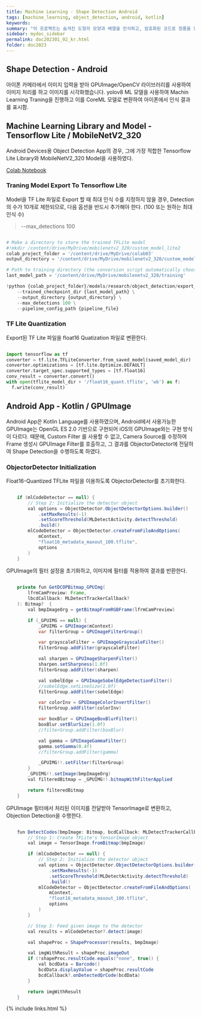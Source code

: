 ```yaml
---
title: Machine Learning - Shape Detection Android
tags: [machine_learning, object_detection, android, kotlin]
keywords:
summary: "이 프로젝트는 숨겨진 도형의 모양과 배열을 인식하고, 암호화된 코드로 정품을 인증하는 소프트웨어 개발 프로젝트이며, 2023년 6월 ~ 12월 진행되었음"
sidebar: mydoc_sidebar
permalink: doc202301_02_kr.html
folder: doc2023
---
```


## Shape Detection - Android

아이폰 카메라에서 이미지 입력을 받아 GPUImage/OpenCV 라이브러리를 사용하여 이미지 처리를 하고 이미지를 시각화했습니다. yolov8 ML 모델을 사용하여 Machin Learning Traning을 진행하고 이를 CoreML 모델로 변환하여 아이폰에서 인식 결과를 표시함.


## Machine Learning Library and Model - Tensorflow Lite / MobileNetV2_320

Android Devices용 Object Detection App의 경우, 그에 가장 적합한 Tensorflow Lite Library와 MobileNetV2_320 Model을 사용하였다.

[Colab Notebook](20230813_MobilenetV2_320_Train_TFLite2_Object_Detction_Model.ipynb)



### Traning Model Export To Tensorflow Lite

Model을 TF Lite 파일로 Export 할 때 최대 인식 수를 지정하지 않을 경우, Detection의 수가 10개로 제한되므로, 다음 옵션을 반드시 추가해야 한다. (100 또는 원하는 최대 인식 수)
> --max_detections 100

```python

# Make a directory to store the trained TFLite model
#!mkdir /content/drive/MyDrive/mobilenetv2_320/custom_model_lite2
colab_project_folder = '/content/drive/MyDrive/colab03'
output_directory = '/content/drive/MyDrive/mobilenetv2_320/custom_model_lite2'

# Path to training directory (the conversion script automatically chooses the highest checkpoint file)
last_model_path = '/content/drive/MyDrive/mobilenetv2_320/training'

!python {colab_project_folder}/models/research/object_detection/export_tflite_graph_tf2.py \
    --trained_checkpoint_dir {last_model_path} \
    --output_directory {output_directory} \
    --max_detections 100 \
    --pipeline_config_path {pipeline_file}


```

### TF Lite Quantization

Export된 TF Lite 파일을 float16 Quatization 파일로 변환한다. 

```python

import tensorflow as tf
converter = tf.lite.TFLiteConverter.from_saved_model(saved_model_dir)
converter.optimizations = [tf.lite.Optimize.DEFAULT]
converter.target_spec.supported_types = [tf.float16]
conv_result = converter.convert()
with open(tflite_model_dir + '/float16_quant.tflite', 'wb') as f:
  f.write(conv_result)

```

## Android App - Kotlin / GPUImage

Android App은 Kotlin Language를 사용하였으며, Android에서 사용가능한 GPUImage는 OpenGL ES 2.0 기반으로 구현되어 iOS의 GPUImage와는 구현 방식이 다르다. 때문에, Custom Filter 를 사용할 수 없고, Camera Source를 수정하여 Frame 생성시 GPUImage Filter를 호출하고, 그 결과를 ObjectorDetector에 전달하여 Shape Detection을 수행하도록 하였다.

### ObjectorDetector Initialization

Float16-Quantized TFLite 파일을 이용하도록 ObjectorDetector를 초기화한다.

```Java

    if (mlCodeDetector == null) {
        // Step 2: Initialize the detector object
        val options = ObjectDetector.ObjectDetectorOptions.builder()
            .setMaxResults(-1)
            .setScoreThreshold(MLDetectActivity.detectThreshold)
            .build()
        mlCodeDetector = ObjectDetector.createFromFileAndOptions(
            mContext,
            "float16_metadata_maxout_100.tflite",
            options
        )
    }

```

GPUImage의 필터 설정을 초기화하고, 이미지에 필터를 적용하여 결과를 반환한다.

```Java

    private fun GetDCOPBitmap_GPUImg(
        lfrmCamPreview: Frame,
        lbcdCallback: MLDetectTrackerCallback?
    ): Bitmap?  {
        val bmpImageOrg = getBitmapFromRGBFrame(lfrmCamPreview)

        if (_GPUIMG == null) {
            _GPUIMG = GPUImage(mContext)
            var filterGroup = GPUImageFilterGroup()

            var grayscaleFilter = GPUImageGrayscaleFilter()
            filterGroup.addFilter(grayscaleFilter)

            val sharpen = GPUImageSharpenFilter()
            sharpen.setSharpness(1.0f)
            filterGroup.addFilter(sharpen)

            val sobelEdge = GPUImageSobelEdgeDetectionFilter()
            //sobelEdge.setLineSize(1.0f)
            filterGroup.addFilter(sobelEdge)

            var colorInv = GPUImageColorInvertFilter()
            filterGroup.addFilter(colorInv)

            var boxBlur = GPUImageBoxBlurFilter()
            boxBlur.setBlurSize(1.0f)
            //filterGroup.addFilter(boxBlur)

            val gamma = GPUImageGammaFilter()
            gamma.setGamma(0.4f)
            //filterGroup.addFilter(gamma)

            _GPUIMG!!.setFilter(filterGroup)
        }
        _GPUIMG!!.setImage(bmpImageOrg)
        val filteredBitmap = _GPUIMG!!.bitmapWithFilterApplied

        return filteredBitmap
    }


```

GPUImage 필터에서 처리된 이미지를 전달받아 TensorImage로 변환하고, Objection Detection을 수행한다.

```Java

    fun DetectCodes(bmpImage: Bitmap, bcdCallback: MLDetectTrackerCallback?): Bitmap? {
        // Step 1: Create TFLite's TensorImage object
        val image = TensorImage.fromBitmap(bmpImage)

        if (mlCodeDetector == null) {
            // Step 2: Initialize the detector object
            val options = ObjectDetector.ObjectDetectorOptions.builder()
                .setMaxResults(-1)
                .setScoreThreshold(MLDetectActivity.detectThreshold)
                .build()
            mlCodeDetector = ObjectDetector.createFromFileAndOptions(
                mContext,
                "float16_metadata_maxout_100.tflite",
                options
            )
        }

        // Step 3: Feed given image to the detector
        val results = mlCodeDetector?.detect(image)

        val shapeProc = ShapeProcessor(results, bmpImage)

        val imgWithResult = shapeProc.imageOut
        if (!shapeProc.resultCode.equals("none", true)) {
            val bcdData = Barcode()
            bcdData.displayValue = shapeProc.resultCode
            bcdCallback?.onDetectedQrCode(bcdData)
        }

        return imgWithResult
    }


```









{% include links.html %}
